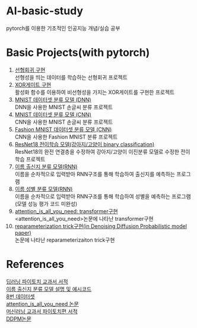 # AI-basic-study
pytorch를 이용한 기초적인 인공지능 개념/실습 공부


# Basic Projects(with pytorch)
1. [선형회귀 구현](https://github.com/yhongJ/AI-basic-study/blob/main/LinearRegression.py)  <br/> 선형성을 띄는 데이터를 학습하는 선형회귀 프로젝트
2. [XOR게이트 구현](https://github.com/yhongJ/AI-basic-study/blob/main/XOR.py) <br/> 활성화 함수를 이용하여 비선형성을 가지는 XOR게이트를 구현한 프로젝트
3. [MNIST 데이터셋 분류 모델 (DNN)](https://github.com/yhongJ/AI-basic-study/blob/main/MNIST_DNN.py) <br/> DNN을 사용한 MNIST 손글씨 분류 프로젝트
4. [MNIST 데이터셋 분류 모델 (CNN)](https://github.com/yhongJ/AI-basic-study/blob/main/MNIST_CNN.py) <br/> CNN을 사용한 MNIST 손글씨 분류 프로젝트
5. [Fashion MNIST 데이터셋 분류 모델 (CNN)](https://github.com/yhongJ/AI-basic-study/blob/main/FashionMNIST_CNN.py) <br/> CNN을 사용한 Fashion MNIST 분류 프로젝트
6. [ResNet18 전이학습 모델(강아지/고양이 binary classification)](https://github.com/yhongJ/AI-basic-study/tree/main/transfer_ResNet18) <br/> ResNet18의 완전 연결층을 수정하여 강아지/고양이 이진분류 모델로 수정한 전이학습 프로젝트
7. [이름 출신지 분류 모델(RNN)](https://github.com/yhongJ/AI-basic-study/tree/main/name_classification) <br/> 이름을 순차적으로 입력받아 RNN구조를 통해 학습하여 출신지를 예측하는 프로그램
8. [이름 성별 분류 모델(RNN)](https://github.com/yhongJ/AI-basic-study/tree/main/name_gender_classification) <br/> 이름을 순차적으로 입력받아 RNN구조를 통해 학습하여 성별을 예측하는 프로그램 (모델 성능 평가 코드 미완성)
9. [attention_is_all_you_need: transformer구현](https://github.com/yhongJ/AI-basic-study/blob/main/attention_is_all_you_need.py) <br/> <attention_is_all_you_need>논문에 나타난 transformer구현
10. [reparameterization trick구현(in Denoising Diffusion Probabilistic model paper)](https://github.com/yhongJ/AI-basic-study/blob/main/reparamaterization_trick.py) <br/> <DDPM>논문에 나타난 reparameterizaiton trick구현
# References
[딥러닝 파이토치 교과서 서적](https://ebook-product.kyobobook.co.kr/dig/epd/ebook/E000002950874)  
[이름 출신지 분류 모델 설명 및 예시코드](https://tutorials.pytorch.kr/intermediate/char_rnn_classification_tutorial.html)  
[8번 데이터셋](https://archive.ics.uci.edu/dataset/591/gender+by+name)   
[attention_is_all_you_need 논문](https://arxiv.org/abs/1706.03762)  
[머신러닝 교과서 파이토치편 서적](https://product.kyobobook.co.kr/detail/S000211513166)  
[DDPM논문](https://arxiv.org/abs/2006.11239)
